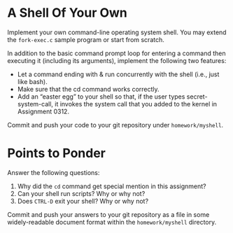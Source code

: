 # A Shell Of Your Own

Implement your own command-line operating system shell. You may extend the `fork-exec.c` sample program or start from scratch.

In addition to the basic command prompt loop for entering a command then executing it (including its arguments), implement the following two features:

* Let a command ending with & run concurrently with the shell (i.e., just like bash).
* Make sure that the cd command works correctly.
* Add an “easter egg” to your shell so that, if the user types secret-system-call, it invokes the system call that you added to the kernel in Assignment 0312.

Commit and push your code to your git repository under `homework/myshell`.

# Points to Ponder

Answer the following questions:

1. Why did the `cd` command get special mention in this assignment?
2. Can your shell run scripts? Why or why not?
3. Does `CTRL-D` exit your shell? Why or why not?

Commit and push your answers to your git repository as a file in some widely-readable document format within the `homework/myshell` directory.